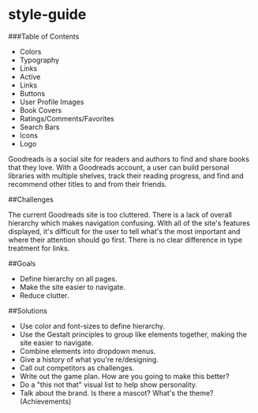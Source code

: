# style-guide

###Table of Contents 

- Colors
- Typography
- Links
- Active
- Links
- Buttons
- User Profile Images
- Book Covers
- Ratings/Comments/Favorites
- Search Bars
- Icons
- Logo

Goodreads is a social site for readers and authors to find and share books that they love. With a Goodreads account, a user can build personal libraries with multiple shelves, track their reading progress, and find and recommend other titles to and from their friends.  

##Challenges  

The current Goodreads site is too cluttered. There is a lack of overall hierarchy which makes navigation confusing. With all of the site's features displayed, it's difficult for the user to tell what's the most important and where their attention should go first. There is no clear difference in type treatment for links.   

##Goals  

- Define hierarchy on all pages.
- Make the site easier to navigate.
- Reduce clutter.  

##Solutions  

- Use color and font-sizes to define hierarchy.
- Use the Gestalt principles to group like elements together, making the site easier to navigate.
- Combine elements into dropdown menus.
- Give a history of what you're re/designing. 
- Call out competitors as challenges.
- Write out the game plan. How are you going to make this better?
- Do a "this not that" visual list to help show personality.
- Talk about the brand. Is there a mascot? What's the theme? (Achievements)  

